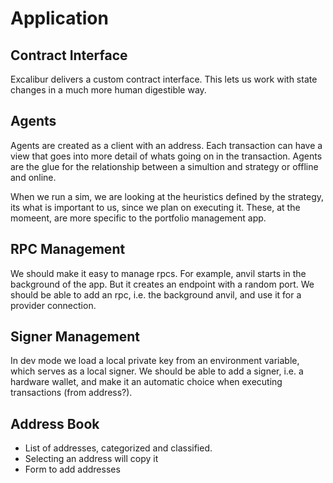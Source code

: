 # Application 

## Contract Interface
Excalibur delivers a custom contract interface. 
This lets us work with state changes in a much more human digestible way.

## Agents
Agents are created as a client with an address. 
Each transaction can have a view that goes into more detail of whats going on in the transaction.
Agents are the glue for the relationship between a simultion and strategy or offline and online.  

When we run a sim, we are looking at the heuristics defined by the strategy, its  what is important to us, since we plan on executing it.
These, at the momeent, are more specific to the portfolio management app.

## RPC Management
We should make it easy to manage rpcs. 
For example, anvil starts in the background of the app. But it creates an endpoint with a random port. 
We should be able to add an rpc, i.e. the background anvil, and use it for a provider connection.

## Signer Management
In dev mode we load a local private key from an environment variable, which serves as a local signer. 
We should be able to add a signer, i.e. a hardware wallet, and make it an automatic choice when executing transactions (from address?).

## Address Book
- List of addresses, categorized and classified.
- Selecting an address will copy it
- Form to add addresses

